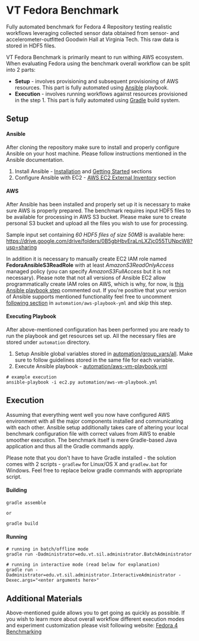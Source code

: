 # VT Fedora Benchmark

Fully automated benchmark for Fedora 4 Repository testing realistic workflows leveraging
collected sensor data obtained from sensor- and accelerometer-outfitted Goodwin Hall at
Virginia Tech. This raw data is stored in HDF5 files.

VT Fedora Benchmark is primarily meant to run withing AWS ecosystem. When evaluating Fedora
using the benchmark overall workflow can be split into 2 parts:

* **Setup** - involves provisioning and subsequent provisioning of AWS resources. This part
is fully automated using [Ansible](https://www.ansible.com/) playbook.
* **Execution** - involves running workflows against resources provisioned in the step 1.
This part is fully automated using [Gradle](https://gradle.org/) build system.

## Setup

#### Ansible

After cloning the repository make sure to install and properly configure Ansible on your host
machine. Please follow instructions mentioned in the Ansible documentation.

1. Install Ansible - [Installation](http://docs.ansible.com/ansible/intro_installation.html) and
[Getting Started](http://docs.ansible.com/ansible/intro_getting_started.html) sections
2. Configure Ansible with EC2 - [AWS EC2 External Inventory](http://docs.ansible.com/ansible/intro_dynamic_inventory.html#example-aws-ec2-external-inventory-script)
section

#### AWS

After Ansible has been installed and properly set up it is necessary to make sure AWS is properly prepared.
The benchmark requires input HDF5 files to be available for processing in AWS S3 bucket. Please make
sure to create personal S3 bucket and upload all the files you wish to use for processing. 

Sample input set containing _60 HDF5 files of size 50MB_ is available here: https://drive.google.com/drive/folders/0B5gbHbvEraLnLXZjc055TUNpcW8?usp=sharing

In addition it is necessary to manually create EC2 IAM role named **FedoraAnsibleS3ReadRole** with at least
_AmazonS3ReadOnlyAccess_ managed policy (you can specify _AmazonS3FullAccess_ but it is not necessary).
Please note that not all versions of Ansible EC2 allow programmatically create IAM roles on AWS, which is
why, for now, is [this Ansible playbook step](automation/aws-vm-playbook.yml#L75) commented out. If you're positive that your version of Ansible supports mentioned functionality feel free to uncomment [following section](automation/aws-vm-playbook.yml#L75) in `automation/aws-playbook-yml` and skip this step.

#### Executing Playbook

After above-mentioned configuration has been performed you are ready to run the playbook and get resources
set up. All the necessary files are stored under `automation` directory.

1. Setup Ansible global variables stored in [automation/group_vars/all](automation/group_vars/all). Make sure to follow guidelines
stored in the same file for each variable.
2. Execute Ansible playbook - [automation/aws-vm-playbook.yml](automation/aws-vm-playbook.yml)
```
# example execution
ansible-playbook -i ec2.py automation/aws-vm-playbook.yml
```

## Execution

Assuming that everything went well you now have configured AWS environment with all the major components
installed and communicating with each other. Ansible setup additionally takes care of altering your local
benchmark configuration file with correct values from AWS to enable smoother execution. The benchmark itself
is mere Gradle-based Java application and thus all the Gradle commands apply. 

Please note that
you don't have to have Gradle installed - the solution comes with 2 scripts - `gradlew` for Linux/OS X and 
`gradlew.bat` for Windows. Feel free to replace below gradle commands with appropriate script.

#### Building

```
gradle assemble

or

gradle build
```

#### Running
```
# running in batch/offline mode
gradle run -Dadministrator=edu.vt.sil.administrator.BatchAdministrator

# running in interactive mode (read below for explanation) 
gradle run -Dadministrator=edu.vt.sil.administrator.InteractiveAdministrator -Dexec.args="<enter arguments here>"
```

## Additional Materials

Above-mentioned guide allows you to get going as quickly as possible. If you wish to learn more about overall workflow
different execution modes and experiment customization please visit following website: [Fedora 4 Benchmarking](https://webapps.es.vt.edu/confluence/display/~agalad/Fedora+4+Benchmarking)
